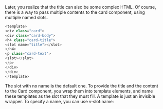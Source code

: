 Later, you realize that the title can also be some complex HTML. Of course, there is a way to pass multiple contents to the card component, using multiple named slots.

```js
<template>
<div class="card">
<div class="card-body">
<h4 class="card-title">
<slot name="title"></slot>
</h4>
<p class="card-text">
<slot></slot>
</p>
</div>
</div>
</template>
```

The slot with no name is the default one. To provide the title and the content to the Card component, you wrap them into template elements, and name these templates as the slot that they must fill. A template is just an invisible wrapper. To specify a name, you can use v-slot:name:

```js

```